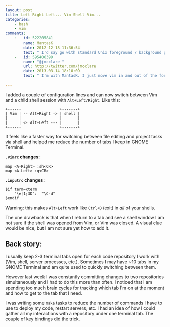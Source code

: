 ```yaml
---
layout: post
title: Left Right Left... Vim Shell Vim...
categories:
    - bash
    - vim
comments:
    -   id: 522205841 
        name: MantasK 
        date: 2012-12-18 11:36:54 
        text: " I'd say go with standard Unix foreground / background process control instead:\n$ vim// do stuff in VIM\nCTRL+Z &larr; suspend vim\n// so stuff in shell\n$ fg &larr; restore vim "
    -   id: 595406399 
        name: "@jmcclare "
        url: http://twitter.com/jmcclare 
        date: 2013-03-14 18:10:09 
        text: " I'm with MantasK. I just move vim in and out of the foreground to do other things in the same shell. I also prefer tmux windows to Gnome Terminal tabs. Just as with vim, I prefer things to be hidden when I'm not using them.tmux also makes switching very fast.\n<code>'Ctrl-a, a'</code> to see your list of terminals.\n<code>'Ctrl-a 3'</code> to switch to terminal 3, etc.\nIf you want your prompt to tell you when you're inside a vim shell, add something to your <code>$PS1</code> when the <code>$VIM</code> environment variable is set.\nI have <code>$PROMPT_COMMAND</code> set to function that updates my <code>$PS1</code> each time it is displayed. The whole thing is pretty large. It has colors and a lot of other indicators like this. Here's a short example for vim detection. In your <code>~/.bashrc</code>, or a file sourced from it:\n <code>build_custom_prompt () {\n$status=\"${USER}@${HOSTNAME} $(pwd)\";</code>\n Add an indicator if we are inside a Vim shell\n<code>if [ ! -z \"${VIM}\"]; then $status=\"Vim \"${status} fi\n PS1=\"${status} \\$ \"\n}\nPROMPT_COMMAND=build_custom_prompt</code>\n I also make the Vim indicator bold green. "

---
```

I added a couple of configuration lines and can now switch between Vim and a child shell session with `Alt+Left/Right`. Like this:

```break
+-----+                 +-------+
| Vim | -- Alt+Right -> | shell |
|     |                 |       |
|     | <- Alt+Left --- |       | 
+-----+                 +-------+
```

It feels like a faster way for switching between file editing and project tasks via shell and helped me reduce the number of tabs I keep in GNOME Terminal.

**`.vimrc` changes:**

```break
map <A-Right> :sh<CR>
map <A-Left> :q<CR>
```

**`.inputrc` changes:**

```break
$if term=xterm
    "\e[1;3D":  "\C-d"
$endif
```

Warning: this makes `Alt+Left` work like `Ctrl+D` (exit) in *all* of your shells.

The one drawback is that when I return to a tab and see a shell window I am not sure if the shell was opened from Vim, or Vim was closed. A visual clue would be nice, but I am not sure yet how to add it.

## Back story:

I usually keep 2-3 terminal tabs open for each code repository I work with (Vim, shell, server processes, etc.). Sometimes I may have ~10 tabs in my GNOME Terminal and am quite used to quickly switching between them.

However last week I was constantly committing changes to two repositories simultaneously and I had to do this more than often. I noticed that I am spending too much brain cycles for tracking which tab I'm on at the moment and how to get to the tab that I need.

I was writing some `make` tasks to reduce the number of commands I have to use to deploy my code, restart servers, etc. I had an idea of how I could gather all my interactions with a repository under one terminal tab. The couple of key bindings did the trick.
